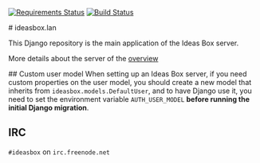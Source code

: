 [![Requirements Status](https://requires.io/github/ideas-box/ideasbox.lan/requirements.svg?branch=master)](https://requires.io/github/ideas-box/ideasbox.lan/requirements/?branch=master) [![Build Status](https://travis-ci.org/ideas-box/ideasbox.lan.svg?branch=master)](https://travis-ci.org/ideas-box/ideasbox.lan)

# ideasbox.lan

This Django repository is the main application of the Ideas Box server.

More details about the server of the [overview](https://github.com/ideas-box/ideasbox.lan/wiki/Server-Overview)

## Custom user model
When setting up an Ideas Box server, if you need custom properties on the user
model, you should create a new model that inherits from
`ideasbox.models.DefaultUser`, and to have Django use it, you need to
set the environment variable `AUTH_USER_MODEL` **before running the initial
Django migration**.

## IRC

`#ideasbox` on `irc.freenode.net`
